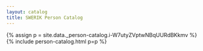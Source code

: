```yaml
---
layout: catalog
title: SWERIK Person Catalog
---
```

{% assign p = site.data._person-catalog.i-W7utyZVptwNBqUURdBKkmv %}
{% include person-catalog.html p=p %}

